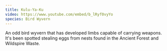 ```yaml
---
title: Kulu-Ya-Ku
video: https://www.youtube.com/embed/b_lRyf0vyYo
species: Bird Wyvern
---
```


An odd bird wyvern that has developed limbs capable of carrying weapons.
It's been spotted stealing eggs from nests found in the Ancient Forest and Wildspire Waste.
